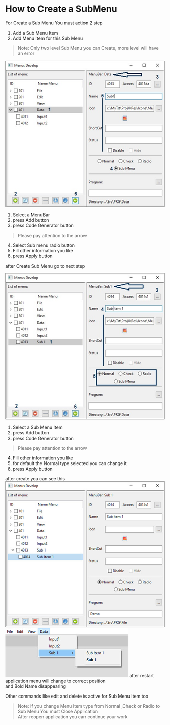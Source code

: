 How to Create a SubMenu
=======================

For Create a Sub Menu You must action 2 step 
1. Add a Sub Menu Item
2. Add Menu Item for this Sub Menu

> Note: Only two level Sub Menu you can Create, more level will have an error

![](images/1/smnu1-1.jpg)

1. Select a MenuBar
2. press Add button 
3. press Code Generator button
 > Please pay attention to the arrow
4. Select Sub menu radio button
5. Fill other information you like
6. press Apply button

after Create Sub Menu go to next step

![](images/1/smnu2-1.jpg)

1. Select a Sub Menu Item
2. press Add button
3. press Code Generator button
 > Please pay attention to the arrow
4. Fill other information you like
5. for default the Normal type selected you can change it
6. press Apply button

after create you can see this
![](images/1/smnu3.jpg)
![](images/1/smnu4.jpg)
after restart application menu will change to correct position  
and Bold Name disappearing

Other commands like edit and delete is active for Sub Menu Item too

> Note: If you change Menu Item type from Normal ,Check or Radio to Sub Menu You must Close Application    
> After reopen application you can continue your work
